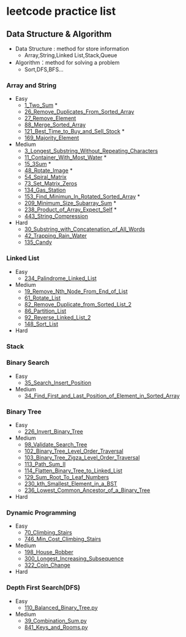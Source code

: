 # leetcode practice list

## Data Structure & Algorithm
- Data Structure : method for store information
  - Array,String,Linked List,Stack,Queue
- Algorithm：method for solving a problem
  - Sort,DFS,BFS...
### Array and String
  - Easy
    - [1_Two_Sum](/Array/Esay/1_Two_Sum.py) *
    - [26_Remove_Duplicates_From_Sorted_Array](/Array/Esay/26_Remove_Duplicates_From_Sorted_Array.py)
    - [27_Remove_Element](/Array/Esay/27_Remove_Element.py)
    - [88_Merge_Sorted_Array](/Array/Esay/88_Merge_Sorted_Array.py)
    - [121_Best_Time_to_Buy_and_Sell_Stock](/Array/Esay/121_Best_Time_to_Buy_and_Sell_Stock.py) *
    - [169_Majority_Element](/Array/Esay/169_Majority_Element.py)
  - Medium
    - [3_Longest_Substring_Without_Repeating_Characters](/Array/Medium/3_Longest_Substring_Without_Repeating_Characters.py)
    - [11_Container_With_Most_Water](/Array/Medium/11_Container_With_Most_Water.py) *
    - [15_3Sum](/Array/Medium/15_3Sum.py) *
    - [48_Rotate_Image](/Array/Medium/48_Rotate_Image.py) *
    - [54_Spiral_Matrix](/Array/Medium/54_Spiral_Matrix.py)
    - [73_Set_Matrix_Zeros](/Array/Medium/73_Set_Matrix_Zeros.py)
    - [134_Gas_Station](/Array/Medium/134_Gas_Station.py)
    - [153_Find_Minimun_In_Rotated_Sorted_Array](/Array/Medium/153_Find_Minimun_In_Rotated_Sorted_Array.py) *
    - [209_Minimum_Size_Subarray_Sum](/Array/Medium/209_Minimum_Size_Subarray_Sum.py)  * 
    - [238_Product_of_Array_Expect_Self](/Array/Medium/238_Product_of_Array_Expect_Self.py) *
    - [443_String_Compression](/Array/Medium/443_String_Compression.py)
  - Hard
    - [30_Substring_with_Concatenation_of_All_Words](/Array/Hard/30_Substring_with_Concatenation_of_All_Words.py)
    - [42_Trapping_Rain_Water](/Array/Hard/42_Trapping_Rain_Water.py)
    - [135_Candy](/Array/Hard/135_Candy.py)
### Linked List
  - Easy  
    - [234_Palindrome_Linked_List](/LinkedList/Easy/234_Palindrome_Linked_List.py)
  - Medium
    - [19_Remove_Nth_Node_From_End_of_List](/LinkedList/Medium/19_Remove_Nth_Node_From_End_of_List.py)
    - [61_Rotate_List](/LinkedList/Medium/61_Rotate_List.py)
    - [82_Remove_Duplicate_from_Sorted_List_2](/LinkedList/Medium/82_Remove_Duplicate_from_Sorted_List_2.py)
    - [86_Partition_List](/LinkedList/Medium/86_Partition_List.py)
    - [92_Reverse_Linked_List_2](/LinkedList/Medium/92_Reverse_Linked_List_2.py)
    - [148_Sort_List](/LinkedList/Medium/148_Sort_List.py)
  - Hard

### Stack
### Binary Search
  - Easy
    - [35_Search_Insert_Position](/BinarySearch/Easy/35_Search_Insert_Position.py)
  - Medium
    - [34_Find_First_and_Last_Position_of_Element_in_Sorted_Array](/BinarySearch/Medium/34_Find_First_and_Last_Position_of_Element_in_Sorted_Array.py)
### Binary Tree
  - Easy
    - [226_Invert_Binary_Tree](/BinaryTree/Easy/226_Invert_Binary_Tree.py)
  - Medium
    - [98_Validate_Search_Tree](/BinaryTree/Medium/98_Validate_Search_Tree.py)
    - [102_Binary_Tree_Level_Order_Traversal](/BinaryTree/Medium/102_Binary_Tree_Level_Order_Traversal.py)
    - [103_Binary_Tree_Zigza_Level_Order_Traversal](/BinaryTree/Medium/103_Binary_Tree_Zigza_Level_Order_Traversal.py)
    - [113_Path_Sum_II](/BinaryTree/Medium/113_Path_Sum_II.py)
    - [114_Flatten_Binary_Tree_to_Linked_List](/BinaryTree/Medium/114_Flatten_Binary_Tree_to_Linked_List.py)
    - [129_Sum_Root_To_Leaf_Numbers](/BinaryTree/Medium/129_Sum_Root_To_Leaf_Numbers.py)
    - [230_kth_Smallest_Element_in_a_BST](/BinaryTree/Medium/230_kth_Smallest_Element_in_a_BST.py)
    - [236_Lowest_Common_Ancestor_of_a_Binary_Tree](/BinaryTree/Medium/236_Lowest_Common_Ancestor_of_a_Binary_Tree.py)
  - Hard
### Dynamic Programming
  - Easy
    - [70_Climbing_Stairs](/DynamicProgramming/Easy/70_Climbing_Stairs.py)
    - [746_Min_Cost_Climbing_Stairs](/DynamicProgramming/Easy/746_Min_Cost_Climbing_Stairs.py)
  - Medium
    - [198_House_Robber](/DynamicProgramming/Medium/198_House_Robber.py)
    - [300_Longest_Increasing_Subsequence](/DynamicProgramming/Medium/300_Longest_Increasing_Subsequence.py)
    - [322_Coin_Change](/DynamicProgramming/Medium/322_Coin_Change.py)
  - Hard
### Depth First Search(DFS)
  - Easy
    - [110_Balanced_Binary_Tree.py](/DFS/Easy/110_Balanced_Binary_Tree.py)
  - Medium
    - [39_Combination_Sum.py](/DFS/Medium/39_Combination_Sum.py)
    - [841_Keys_and_Rooms.py](/DFS/Medium/841_Keys_and_Rooms.py)

  
  
